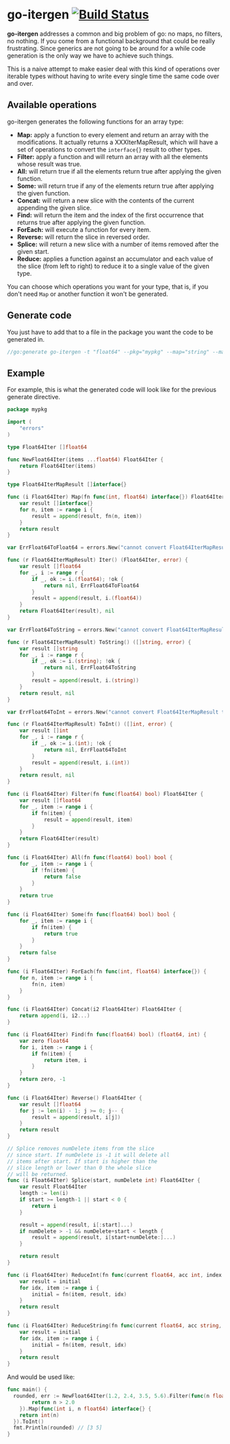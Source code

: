 # go-itergen [![Build Status](https://travis-ci.org/mvader/go-itergen.svg)](https://travis-ci.org/mvader/go-itergen)

**go-itergen** addresses a common and big problem of go: no maps, no filters, no nothing. If you come from a functional background that could be really frustrating. Since generics are not going to be around for a while code generation is the only way we have to achieve such things.

This is a naive attempt to make easier deal with this kind of operations over iterable types without having to write every single time the same code over and over.

## Available operations

go-itergen generates the following functions for an array type:
* **Map:** apply a function to every element and return an array with the modifications. It actually returns a XXXIterMapResult, which will have a set of operations to convert the `interface{}` result to other types.
* **Filter:** apply a function and will return an array with all the elements whose result was true.
* **All:** will return true if all the elements return true after applying the given function.
* **Some:** will return true if any of the elements return true after applying the given function.
* **Concat:** will return a new slice with the contents of the current appending the given slice.
* **Find:** will return the item and the index of the first occurrence that returns true after applying the given function.
* **ForEach:** will execute a function for every item.
* **Reverse:** will return the slice in reversed order.
* **Splice:** will return a new slice with a number of items removed after the given start.
* **Reduce:** applies a function against an accumulator and each value of the slice (from left to right) to reduce it to a single value of the given type.

You can choose which operations you want for your type, that is, if you don't need `Map` or another function it won't be generated.

## Generate code

You just have to add that to a file in the package you want the code to be generated in.

```go
//go:generate go-itergen -t "float64" --pkg="mypkg" --map="string" --map="int" --filter --all --some --foreach --concat --find --reverse --splice --reduce="string" --reduce="int"
```

## Example

For example, this is what the generated code will look like for the previous generate directive.

```go
package mypkg

import (
	"errors"
)

type Float64Iter []float64

func NewFloat64Iter(items ...float64) Float64Iter {
	return Float64Iter(items)
}

type Float64IterMapResult []interface{}

func (i Float64Iter) Map(fn func(int, float64) interface{}) Float64IterMapResult {
	var result []interface{}
	for n, item := range i {
		result = append(result, fn(n, item))
	}
	return result
}

var ErrFloat64ToFloat64 = errors.New("cannot convert Float64IterMapResult to []float64")

func (r Float64IterMapResult) Iter() (Float64Iter, error) {
	var result []float64
	for _, i := range r {
		if _, ok := i.(float64); !ok {
			return nil, ErrFloat64ToFloat64
		}
		result = append(result, i.(float64))
	}
	return Float64Iter(result), nil
}

var ErrFloat64ToString = errors.New("cannot convert Float64IterMapResult to []string")

func (r Float64IterMapResult) ToString() ([]string, error) {
	var result []string
	for _, i := range r {
		if _, ok := i.(string); !ok {
			return nil, ErrFloat64ToString
		}
		result = append(result, i.(string))
	}
	return result, nil
}

var ErrFloat64ToInt = errors.New("cannot convert Float64IterMapResult to []int")

func (r Float64IterMapResult) ToInt() ([]int, error) {
	var result []int
	for _, i := range r {
		if _, ok := i.(int); !ok {
			return nil, ErrFloat64ToInt
		}
		result = append(result, i.(int))
	}
	return result, nil
}

func (i Float64Iter) Filter(fn func(float64) bool) Float64Iter {
	var result []float64
	for _, item := range i {
		if fn(item) {
			result = append(result, item)
		}
	}
	return Float64Iter(result)
}

func (i Float64Iter) All(fn func(float64) bool) bool {
	for _, item := range i {
		if !fn(item) {
			return false
		}
	}
	return true
}

func (i Float64Iter) Some(fn func(float64) bool) bool {
	for _, item := range i {
		if fn(item) {
			return true
		}
	}
	return false
}

func (i Float64Iter) ForEach(fn func(int, float64) interface{}) {
	for n, item := range i {
		fn(n, item)
	}
}

func (i Float64Iter) Concat(i2 Float64Iter) Float64Iter {
	return append(i, i2...)
}

func (i Float64Iter) Find(fn func(float64) bool) (float64, int) {
	var zero float64
	for i, item := range i {
		if fn(item) {
			return item, i
		}
	}
	return zero, -1
}

func (i Float64Iter) Reverse() Float64Iter {
	var result []float64
	for j := len(i) - 1; j >= 0; j-- {
		result = append(result, i[j])
	}
	return result
}

// Splice removes numDelete items from the slice
// since start. If numDelete is -1 it will delete all
// items after start. If start is higher than the
// slice length or lower than 0 the whole slice
// will be returned.
func (i Float64Iter) Splice(start, numDelete int) Float64Iter {
	var result Float64Iter
	length := len(i)
	if start >= length-1 || start < 0 {
		return i
	}

	result = append(result, i[:start]...)
	if numDelete > -1 && numDelete+start < length {
		result = append(result, i[start+numDelete:]...)
	}

	return result
}

func (i Float64Iter) ReduceInt(fn func(current float64, acc int, index int) int, initial int) int {
	var result = initial
	for idx, item := range i {
		initial = fn(item, result, idx)
	}
	return result
}

func (i Float64Iter) ReduceString(fn func(current float64, acc string, index int) string, initial string) string {
	var result = initial
	for idx, item := range i {
		initial = fn(item, result, idx)
	}
	return result
}

```

And would be used like:

```go
func main() {
  rounded, err := NewFloat64Iter(1.2, 2.4, 3.5, 5.6).Filter(func(n float64) bool {
		return n > 2.0
	}).Map(func(int i, n float64) interface{} {
    return int(n)
  }).ToInt()
  fmt.Println(rounded) // [3 5]
}
```
